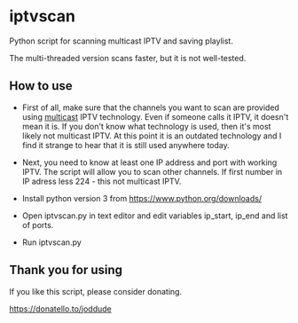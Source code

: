 # iptvscan
Python script for scanning multicast IPTV and saving playlist.

The multi-threaded version scans faster, but it is not well-tested.

## How to use
- First of all, make sure that the channels you want to scan are provided using [multicast](https://en.wikipedia.org/wiki/Multicast_address) IPTV technology.
Even if someone calls it IPTV, it doesn't mean it is. If you don't know what technology is used, then it's most likely not multicast IPTV.
At this point it is an outdated technology and I find it strange to hear that it is still used anywhere today.

- Next, you need to know at least one IP address and port with working IPTV. The script will allow you to scan other channels.
If first number in IP adress less 224 - this not multicast IPTV.

- Install python version 3 from https://www.python.org/downloads/

- Open iptvscan.py in text editor and edit variables ip_start, ip_end and list of ports.

- Run iptvscan.py

## Thank you for using
If you like this script, please consider donating. 

https://donatello.to/joddude
